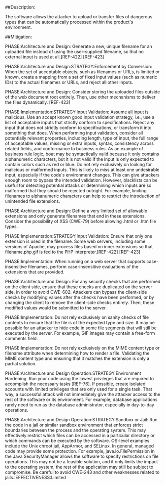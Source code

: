 ##Description:

The software allows the attacker to upload or transfer files of dangerous types that can be automatically processed within the product's environment.



##Mitigation:


PHASE:Architecture and Design:
Generate a new, unique filename for an uploaded file instead of using the user-supplied filename, so that no external input is used at all.[REF-422] [REF-423]

PHASE:Architecture and Design:STRATEGY:Enforcement by Conversion:
When the set of acceptable objects, such as filenames or URLs, is limited or known, create a mapping from a set of fixed input values (such as numeric IDs) to the actual filenames or URLs, and reject all other inputs.

PHASE:Architecture and Design:
Consider storing the uploaded files outside of the web document root entirely. Then, use other mechanisms to deliver the files dynamically. [REF-423]

PHASE:Implementation:STRATEGY:Input Validation:
Assume all input is malicious. Use an accept known good input validation strategy, i.e., use a list of acceptable inputs that strictly conform to specifications. Reject any input that does not strictly conform to specifications, or transform it into something that does. When performing input validation, consider all potentially relevant properties, including length, type of input, the full range of acceptable values, missing or extra inputs, syntax, consistency across related fields, and conformance to business rules. As an example of business rule logic, boat may be syntactically valid because it only contains alphanumeric characters, but it is not valid if the input is only expected to contain colors such as red or blue. Do not rely exclusively on looking for malicious or malformed inputs. This is likely to miss at least one undesirable input, especially if the code's environment changes. This can give attackers enough room to bypass the intended validation. However, blacklists can be useful for detecting potential attacks or determining which inputs are so malformed that they should be rejected outright. For example, limiting filenames to alphanumeric characters can help to restrict the introduction of unintended file extensions.

PHASE:Architecture and Design:
Define a very limited set of allowable extensions and only generate filenames that end in these extensions. Consider the possibility of XSS (CWE-79) before allowing .html or .htm file types.

PHASE:Implementation:STRATEGY:Input Validation:
Ensure that only one extension is used in the filename. Some web servers, including some versions of Apache, may process files based on inner extensions so that filename.php.gif is fed to the PHP interpreter.[REF-422] [REF-423]

PHASE:Implementation:
When running on a web server that supports case-insensitive filenames, perform case-insensitive evaluations of the extensions that are provided.

PHASE:Architecture and Design:
For any security checks that are performed on the client side, ensure that these checks are duplicated on the server side, in order to avoid CWE-602. Attackers can bypass the client-side checks by modifying values after the checks have been performed, or by changing the client to remove the client-side checks entirely. Then, these modified values would be submitted to the server.

PHASE:Implementation:
Do not rely exclusively on sanity checks of file contents to ensure that the file is of the expected type and size. It may be possible for an attacker to hide code in some file segments that will still be executed by the server. For example, GIF images may contain a free-form comments field.

PHASE:Implementation:
Do not rely exclusively on the MIME content type or filename attribute when determining how to render a file. Validating the MIME content type and ensuring that it matches the extension is only a partial solution.

PHASE:Architecture and Design Operation:STRATEGY:Environment Hardening:
Run your code using the lowest privileges that are required to accomplish the necessary tasks [REF-76]. If possible, create isolated accounts with limited privileges that are only used for a single task. That way, a successful attack will not immediately give the attacker access to the rest of the software or its environment. For example, database applications rarely need to run as the database administrator, especially in day-to-day operations.

PHASE:Architecture and Design Operation:STRATEGY:Sandbox or Jail:
Run the code in a jail or similar sandbox environment that enforces strict boundaries between the process and the operating system. This may effectively restrict which files can be accessed in a particular directory or which commands can be executed by the software. OS-level examples include the Unix chroot jail, AppArmor, and SELinux. In general, managed code may provide some protection. For example, java.io.FilePermission in the Java SecurityManager allows the software to specify restrictions on file operations. This may not be a feasible solution, and it only limits the impact to the operating system; the rest of the application may still be subject to compromise. Be careful to avoid CWE-243 and other weaknesses related to jails.:EFFECTIVENESS:Limited

